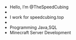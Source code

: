 - Hello, I’m @TheSpeedCubing
- 
- I work for speedcubing.top
- 
- Programming Java,SQL
- Minecraft Server Development

<!---
TheSpeedCubing/TheSpeedCubing is a ✨ special ✨ repository because its `README.md` (this file) appears on your GitHub profile.
You can click the Preview link to take a look at your changes.
--->
